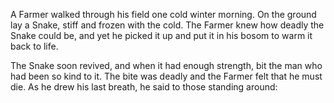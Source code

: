 A Farmer walked through his field one cold winter morning. On the
ground lay a Snake, stiff and frozen with the cold. The Farmer
knew how deadly the Snake could be, and yet he picked it up and
put it in his bosom to warm it back to life.

The Snake soon revived, and when it had enough strength, bit the
man who had been so kind to it. The bite was deadly and the
Farmer felt that he must die. As he drew his last breath, he said
to those standing around:
